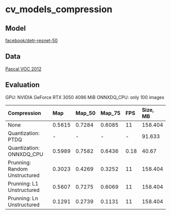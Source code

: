 # cv_models_compression

## Model

[facebook/detr-resnet-50](https://huggingface.co/facebook/detr-resnet-50)

## Data

[Pascal VOC 2012](http://host.robots.ox.ac.uk/pascal/VOC/voc2012/index.html)

## Evaluation

GPU: NVIDIA GeForce RTX 3050 4096 MiB
ONNXDQ_CPU: only 100 images

| Compression                   | Map    | Map_50 | Map_75 | FPS | Size, MB |
|:------------------------------|:-------|:-------|:-------|:----|:---------|
| None                          | 0.5615 | 0.7284 | 0.6085 | 11  | 158.404  |
| Quantization: PTDQ            | -      | -      | -      | -   | 91.633   |
| Quantization: ONNXDQ_CPU      | 0.5989 | 0.7582 | 0.6436 |0.18 | 40.67    |
| Prunning: Random Unstructured | 0.3023 | 0.4269 | 0.3252 | 11  | 158.404  |
| Prunning: L1 Unstructured     | 0.5607 | 0.7275 | 0.6069 | 11  | 158.404  |
| Prunning: Ln Unstructured     | 0.1291 | 0.2739 | 0.1131 | 11  | 158.404  |
